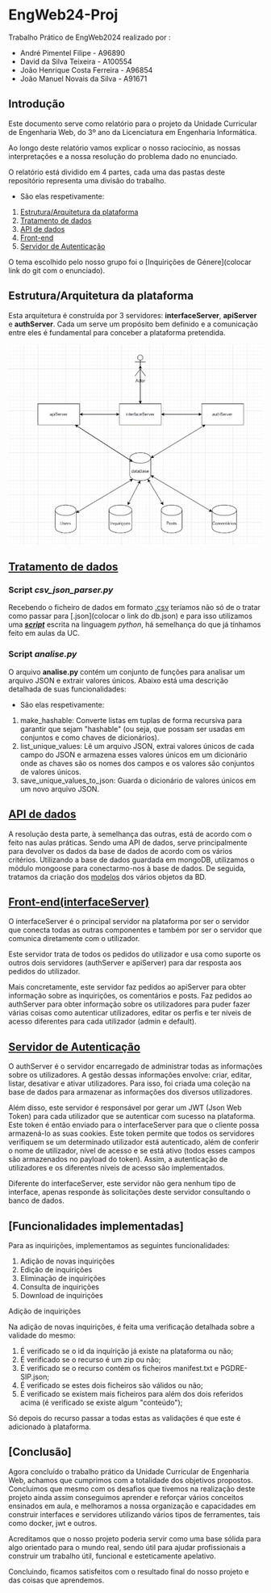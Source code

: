 # EngWeb24-Proj

Trabalho Prático de EngWeb2024 realizado por :

- André Pimentel Filipe - A96890
- David da Silva Teixeira - A100554
- João Henrique Costa Ferreira - A96854
- João Manuel Novais da Silva - A91671

## Introdução

Este documento serve como relatório para o projeto da Unidade Curricular de Engenharia Web, do 3º ano da Licenciatura em Engenharia Informática.

Ao longo deste relatório vamos explicar o nosso raciocínio, as nossas interpretações e a nossa resolução do problema dado no enunciado.

O relatório está dividido em 4 partes, cada uma das pastas deste repositório representa uma divisão do trabalho.

- São elas respetivamente:
1. [Estrutura/Arquitetura da plataforma](https://github.com/jmns01/EngWeb24-Proj/blob/andre/arquitetura.png)
2. [Tratamento de dados](https://github.com/jmns01/EngWeb24-Proj/tree/main/data)
3. [API de dados](https://github.com/jmns01/EngWeb24-Proj/tree/main/apiServer)
4. [Front-end](https://github.com/jmns01/EngWeb24-Proj/tree/main/interfaceServer)
5. [Servidor de Autenticação](https://github.com/jmns01/EngWeb24-Proj/tree/main/authServer)

O tema escolhido pelo nosso grupo foi o [Inquirições de Génere](colocar link do git com o enunciado).

## Estrutura/Arquitetura da plataforma

Esta arquitetura é construída por 3 servidores: **interfaceServer**, **apiServer** e **authServer**. Cada um serve um propósito bem definido e a comunicação entre eles é fundamental para conceber a plataforma pretendida.

![estrutura](https://github.com/jmns01/EngWeb24-Proj/blob/andre/arquitetura.png)

## [Tratamento de dados](https://github.com/jmns01/EngWeb24-Proj/tree/main/data)

### Script *csv_json_parser.py*

Recebendo o ficheiro de dados em formato [.csv](https://github.com/jmns01/EngWeb24-Proj/blob/main/data/PT-UM-ADB-DIO-MAB-006.CSV) teríamos não só de o tratar como passar para [.json](colocar o link do db.json) e para isso utilizamos uma ***[script](https://github.com/jmns01/EngWeb24-Proj/blob/main/data/csv_json_parser.py)*** escrita na linguagem *python*, há semelhança do que já tínhamos feito em aulas da UC.

### Script *analise.py*

O arquivo **analise.py** contém um conjunto de funções para analisar um arquivo JSON e extrair valores únicos. Abaixo está uma descrição detalhada de suas funcionalidades:
- São elas respetivamente:
1. make_hashable: Converte listas em tuplas de forma recursiva para garantir que sejam "hashable" (ou seja, que possam ser usadas em conjuntos e como chaves de dicionários).
2. list_unique_values: Lê um arquivo JSON, extrai valores únicos de cada campo do JSON e armazena esses valores únicos em um dicionário onde as chaves são os nomes dos campos e os valores são conjuntos de valores únicos.
3. save_unique_values_to_json: Guarda o dicionário de valores únicos em um novo arquivo JSON.

## [API de dados](https://github.com/jmns01/EngWeb24-Proj/tree/main/apiServer)

A resolução desta parte, à semelhança das outras, está de acordo com o feito nas aulas práticas. Sendo uma API de dados, serve principalmente para devolver os dados da base de dados de acordo com os vários critérios. Utilizando a base de dados guardada em mongoDB, utilizamos o módulo mongoose para conectarmo-nos à base de dados. De seguida, tratamos da criação dos [modelos](https://github.com/jmns01/EngWeb24-Proj/blob/main/apiServer/models/inquiricao.js) dos vários objetos da BD.

## [Front-end(interfaceServer)](https://github.com/jmns01/EngWeb24-Proj/tree/main/interfaceServer)

O interfaceServer é o principal servidor na plataforma por ser o servidor que conecta todas as outras componentes e também por ser o servidor que comunica diretamente com o utilizador.

Este servidor trata de todos os pedidos do utilizador e usa como suporte os outros dois servidores (authServer e apiServer) para dar resposta aos pedidos do utilizador.

Mais concretamente, este servidor faz pedidos ao apiServer para obter informação sobre as inquirições, os comentários e posts. Faz pedidos ao authServer para obter informação sobre os utilizadores para puder fazer várias coisas como autenticar utilizadores, editar os perfis e ter níveis de acesso diferentes para cada utilizador (admin e default).

## [Servidor de Autenticação](https://github.com/jmns01/EngWeb24-Proj/tree/main/authServer)

O authServer é o servidor encarregado de administrar todas as informações sobre os utilizadores. A gestão dessas informações envolve: criar, editar, listar, desativar e ativar utilizadores. Para isso, foi criada uma coleção na base de dados para armazenar as informações dos diversos utilizadores.

Além disso, este servidor é responsável por gerar um JWT (Json Web Token) para cada utilizador que se autenticar com sucesso na plataforma. Este token é então enviado para o interfaceServer para que o cliente possa armazená-lo as suas cookies. Este token permite que todos os servidores verifiquem se um determinado utilizador está autenticado, além de conferir o nome de utilizador, nível de acesso e se está ativo (todos esses campos são armazenados no payload do token). Assim, a autenticação de utilizadores e os diferentes níveis de acesso são implementados.

Diferente do interfaceServer, este servidor não gera nenhum tipo de interface, apenas responde às solicitações deste servidor consultando o banco de dados.

## [Funcionalidades implementadas]

Para as inquirições, implementamos as seguintes funcionalidades:

1. Adição de novas inquirições
2. Edição de inquirições
3. Eliminação de inquirições
4. Consulta de inquirições
5. Download de inquirições

Adição de inquirições

Na adição de novas inquirições, é feita uma verificação detalhada sobre a validade do mesmo:

1. É verificado se o id da inquirição já existe na plataforma ou não;
2. É verificado se o recurso é um zip ou não;
3. É verificado se o recurso contém os ficheiros manifest.txt e PGDRE-SIP.json;
4. É verificado se estes dois ficheiros são válidos ou não;
5. É verificado se existem mais ficheiros para além dos dois referidos acima (é verificado se existe algum "conteúdo");

Só depois do recurso passar a todas estas as validações é que este é adicionado à plataforma.

## [Conclusão]

Agora concluído o trabalho prático da Unidade Curricular de Engenharia Web, achamos que cumprimos com a totalidade dos objetivos propostos. Concluimos que mesmo com os desafios que tivemos na realização deste projeto ainda assim conseguimos aprender e reforçar vários conceitos ensinados em aula, e melhoramos a nossa organização e capacidades em construir interfaces e servidores utilizando vários tipos de ferramentes, tais como docker, jwt e outros.

Acreditamos que o nosso projeto poderia servir como uma base sólida para algo orientado para o mundo real, sendo útil para ajudar profissionais a construir um trabalho útil, funcional e esteticamente apelativo.

Concluindo, ficamos satisfeitos com o resultado final do nosso projeto e das coisas que aprendemos.